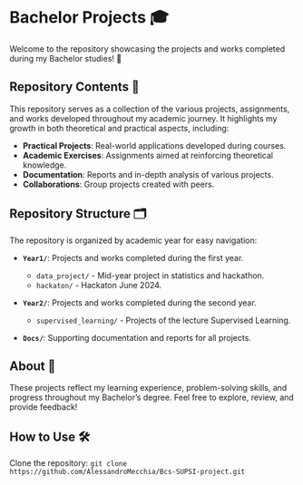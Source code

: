 # Bachelor Projects 🎓

Welcome to the repository showcasing the projects and works completed during my Bachelor studies! 🚀

## Repository Contents 📂
This repository serves as a collection of the various projects, assignments, and works developed throughout my academic journey. It highlights my growth in both theoretical and practical aspects, including:

- **Practical Projects**: Real-world applications developed during courses.
- **Academic Exercises**: Assignments aimed at reinforcing theoretical knowledge.
- **Documentation**: Reports and in-depth analysis of various projects.
- **Collaborations**: Group projects created with peers.

## Repository Structure 🗂️
The repository is organized by academic year for easy navigation:

- **`Year1/`**: Projects and works completed during the first year.
  - `data_project/` - Mid-year project in statistics and hackathon.
  - `hackaton/` - Hackaton June 2024.

- **`Year2/`**: Projects and works completed during the second year.
  - `supervised_learning/` - Projects of the lecture Supervised Learning.

- **`Docs/`**: Supporting documentation and reports for all projects.

## About 📖
These projects reflect my learning experience, problem-solving skills, and progress throughout my Bachelor’s degree. Feel free to explore, review, and provide feedback!

## How to Use 🛠️
 Clone the repository:
    ```
   git clone https://github.com/AlessandroMecchia/Bcs-SUPSI-project.git
    ```
